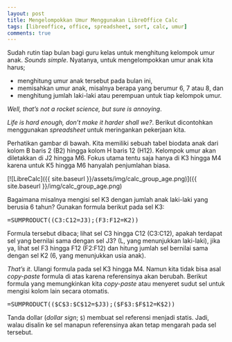 ```yaml
---
layout: post
title: Mengelompokkan Umur Menggunakan LibreOffice Calc
tags: [libreoffice, office, spreadsheet, sort, calc, umur]
comments: true
---
```


Sudah rutin tiap bulan bagi guru kelas untuk menghitung kelompok umur anak. *Sounds simple*. Nyatanya, untuk mengelompokkan umur anak kita harus;

- menghitung umur anak tersebut pada bulan ini,
- memisahkan umur anak, misalnya berapa yang berumur 6, 7 atau 8, dan
- menghitung jumlah laki-laki atau perempuan untuk tiap kelompok umur.

_Well, that’s not a rocket science, but sure is annoying_.

_Life is hard enough, don’t make it harder shall we?_. Berikut dicontohkan menggunakan _spreadsheet_ untuk meringankan pekerjaan kita.

Perhatikan gambar di bawah. Kita memiliki sebuah tabel biodata anak dari kolom B baris 2 (B2) hingga kolom H baris 12 (H12). Kelompok umur akan diletakkan di J2 hingga M6. Fokus utama tentu saja hanya di K3 hingga M4 karena untuk K5 hingga M6 hanyalah penjumlahan biasa.

[![LibreCalc]({{ site.baseurl }}/assets/img/calc_group_age.png)]({{ site.baseurl }}/img/calc_group_age.png)

Bagaimana misalnya mengisi sel K3 dengan jumlah anak laki-laki yang berusia 6 tahun? Gunakan formula berikut pada sel K3:

<pre>
=SUMPRODUCT((C3:C12=J3);(F3:F12=K2))
</pre>

Formula tersebut dibaca; lihat sel C3 hingga C12 (C3:C12), apakah terdapat sel yang bernilai sama dengan sel J3? (L, yang menunjukkan laki-laki), jika ya, lihat sel F3 hingga F12 (F2:F12) dan hitung jumlah sel bernilai sama dengan sel K2 (6, yang menunjukkan usia anak).

_That’s it_. Ulangi formula pada sel K3 hingga M4. Namun kita tidak bisa asal _copy-paste_ formula di atas karena referensinya akan berubah. Berikut formula yang memungkinkan kita _copy-paste_ atau menyeret sudut sel untuk mengisi kolom lain secara otomatis.

<pre>
=SUMPRODUCT(($C$3:$C$12=$J3);($F$3:$F$12=K$2))
</pre>

Tanda dollar (_dollar sign_; `$`) membuat sel referensi menjadi statis. Jadi, walau disalin ke sel manapun referensinya akan tetap mengarah pada sel tersebut.
